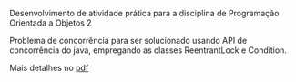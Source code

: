 Desenvolvimento de atividade prática para a disciplina de Programação Orientada a Objetos 2

Problema de concorrência para ser solucionado usando API de concorrência do java, empregando as classes ReentrantLock e Condition.

Mais detalhes no [pdf](/Barbeiro-Dorminhoco.pdf)
